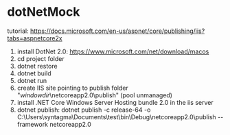 # dotNetMock
tutorial: https://docs.microsoft.com/en-us/aspnet/core/publishing/iis?tabs=aspnetcore2x

1. install DotNet 2.0: https://www.microsoft.com/net/download/macos
2. cd project folder
3. dotnet restore
4. dotnet build
5. dotnet run
6. create IIS site pointing to publish folder "$windowdir$\netcoreapp2.0\publish" (pool unmanaged) 
7. install .NET Core Windows Server Hosting bundle 2.0 in the iis server
7. dotnet publish: dotnet publish -c release-64 -o C:\Users\syntagma\Documents\test\bin\Debug\netcoreapp2.0\publish --framework netcoreapp2.0

